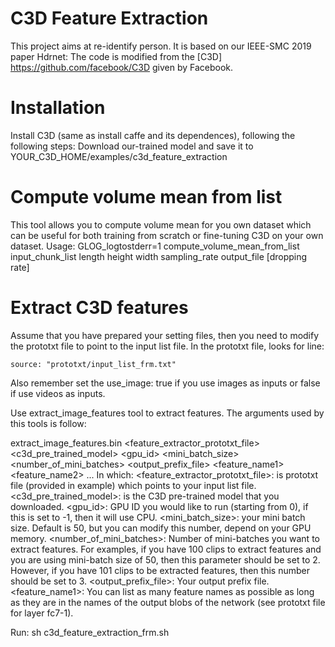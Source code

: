 # C3D Feature Extraction
This project aims at re-identify person. It is based on our IEEE-SMC 2019 paper Hdrnet: The code is modified from the [C3D] https://github.com/facebook/C3D given by Facebook.

# Installation
Install C3D (same as install caffe and its dependences), following the following steps:
Download our-trained model and save it to YOUR_C3D_HOME/examples/c3d_feature_extraction

# Compute volume mean from list
This tool allows you to compute volume mean for you own dataset which can be useful for both training from scratch or fine-tuning C3D on your own dataset.
Usage:
GLOG_logtostderr=1 compute_volume_mean_from_list input_chunk_list length height width sampling_rate output_file [dropping rate]

# Extract C3D features
Assume that you have prepared your setting files, then you need to modify the prototxt file to point to the input list file. In the prototxt file, looks for line:
	
	source: "prototxt/input_list_frm.txt"

Also remember set the use_image: true if you use images as inputs or false if use videos as inputs.

Use extract_image_features tool to extract features. The arguments used by this tools is follow:
	
extract_image_features.bin <feature_extractor_prototxt_file> <c3d_pre_trained_model> <gpu_id> <mini_batch_size> <number_of_mini_batches> <output_prefix_file> <feature_name1> <feature_name2> ...
In which: <feature_extractor_prototxt_file>: is prototxt file (provided in example) which points to your input list file. 
<c3d_pre_trained_model>: is the C3D pre-trained model that you downloaded.
<gpu_id>: GPU ID you would like to run (starting from 0), if this is set to -1, then it will use CPU.
<mini_batch_size>: your mini batch size. Default is 50, but you can modify this number, depend on your GPU memory.
<number_of_mini_batches>: Number of mini-batches you want to extract features. For examples, if you have 100 clips to extract features and you are using mini-batch size of 50, then this parameter should be set to 2. However, if you have 101 clips to be extracted features, then this number should be set to 3.
<output_prefix_file>: Your output prefix file.
<feature_name1>: You can list as many feature names as possible as long as they are in the names of the output blobs of the network (see prototxt file for layer fc7-1).

Run: sh c3d_feature_extraction_frm.sh

